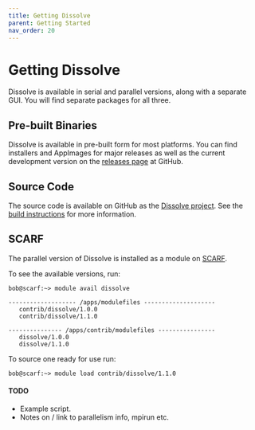 ```yaml
---
title: Getting Dissolve
parent: Getting Started
nav_order: 20
---
```

# Getting Dissolve

Dissolve is available in serial and parallel versions, along with a separate GUI. You will find separate packages for all three.

## Pre-built Binaries

Dissolve is available in pre-built form for most platforms. You can find installers and AppImages for major releases as well as the current development version on the [releases page](https://github.com/trisyoungs/dissolve/releases) at GitHub.

## Source Code

The source code is available on GitHub as the [Dissolve project](https://github.com/trisyoungs/dissolve). See the [build instructions](build.md) for more information.

## SCARF

The parallel version of Dissolve is installed as a module on [SCARF](https://www.scarf.rl.ac.uk/home).

To see the available versions, run:

```
bob@scarf:~> module avail dissolve

------------------- /apps/modulefiles --------------------
   contrib/dissolve/1.0.0
   contrib/dissolve/1.1.0

--------------- /apps/contrib/modulefiles ----------------
   dissolve/1.0.0
   dissolve/1.1.0
```

To source one ready for use run:

```
bob@scarf:~> module load contrib/dissolve/1.1.0
```

#### TODO
- Example script.
- Notes on / link to parallelism info, mpirun etc.
